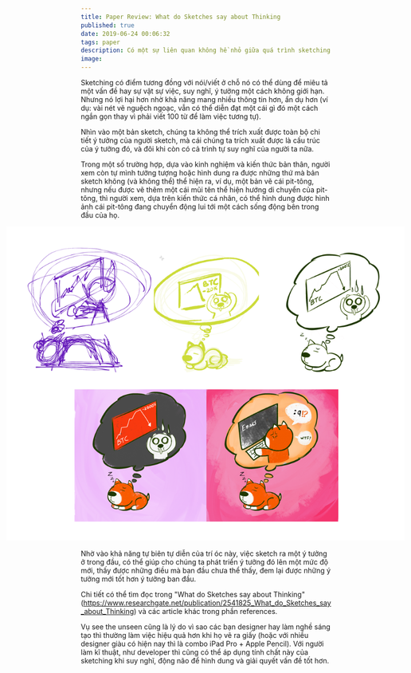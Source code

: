 ```yaml
---
title: Paper Review: What do Sketches say about Thinking
published: true
date: 2019-06-24 00:06:32
tags: paper
description: Có một sự liên quan không hề nhỏ giữa quá trình sketching và quá trình suy nghĩ, tư duy...
image:
---
```


Sketching có điểm tương đồng với nói/viết ở chỗ nó có thể dùng để miêu
tả một vấn đề hay sự vật sự việc, suy nghĩ, ý tưởng một cách không
giới hạn. Nhưng nó lợi hại hơn nhờ khả năng mang nhiều thông tin hơn,
ẩn dụ hơn (ví dụ: vài nét vẽ nguệch ngoạc, vẫn có thể diễn đạt một cái
gì đó một cách ngắn gọn thay vì phải viết 100 từ để làm việc tương
tự).

Nhìn vào một bản sketch, chúng ta không thể trích xuất được toàn bộ
chi tiết ý tưởng của người sketch, mà cái chúng ta trích xuất được là
cấu trúc của ý tưởng đó, và đôi khi còn có cả trình tự suy nghĩ của
người ta nữa.

Trong một số trường hợp, dựa vào kinh nghiệm và kiến thức bản thân,
người xem còn tự mình tưởng tượng hoặc hình dung ra được những thứ mà
bản sketch không (và không thể) thể hiện ra, ví dụ, một bản vẽ cái
pit-tông, nhưng nếu được vẽ thêm một cái mũi tên thể hiện hướng di
chuyển của pit-tông, thì người xem, dựa trên kiến thức cá nhân, có thể
hình dung được hình ảnh cái pit-tông đang chuyển động lui tới một cách
sống động bên trong đầu của họ.

<img src="img/sketching-process.png" style="max-width: 800px; margin-left: -150px" />

Nhờ vào khả năng tự biên tự diễn của trí óc này, việc sketch ra một ý
tưởng ở trong đầu, có thể giúp cho chúng ta phát triển ý tưởng đó lên
một mức độ mới, thấy được những điều mà ban đầu chưa thể thấy, đem lại
được những ý tưởng mới tốt hơn ý tưởng ban đầu.

Chi tiết có thể tìm đọc trong "What do Sketches say about Thinking"
(https://www.researchgate.net/publication/2541825_What_do_Sketches_say_about_Thinking)
và các article khác trong phần references.

Vụ see the unseen cũng là lý do vì sao các bạn designer hay làm nghề
sáng tạo thì thường làm việc hiệu quả hơn khi họ vẽ ra giấy (hoặc với
nhiều designer giàu có hiện nay thì là combo iPad Pro + Apple Pencil).
Với người làm kĩ thuật, như developer thì cũng có thể áp dụng tính
chất này của sketching khi suy nghĩ, động não để hình dung và giải
quyết vấn đề tốt hơn.
